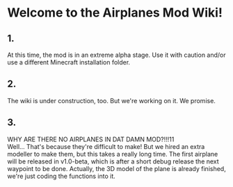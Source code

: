 # Welcome to the Airplanes Mod Wiki!
## 1.
At this time, the mod is in an extreme alpha stage. Use it with caution and/or use a different Minecraft installation folder. 
## 2.
The wiki is under construction, too. But we're working on it. We promise.
## 3.
WHY ARE THERE NO AIRPLANES IN DAT DAMN MOD?!!!11 <br>
Well... That's because they're difficult to make! But we hired an extra modeller to make them, but this takes a really long time. The first airplane will be released in v1.0-beta, which is after a short debug release the next waypoint to be done. Actually, the 3D model of the plane is already finished, we're just coding the functions into it.

